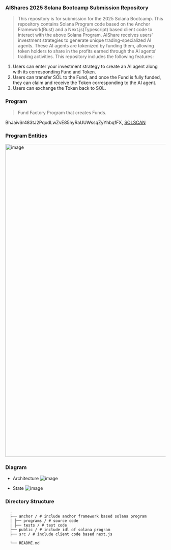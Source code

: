 ### AIShares 2025 Solana Bootcamp Submission Repository

> This repository is for submission for the 2025 Solana Bootcamp. This repository contains Solana Program code based on the Anchor Framework(Rust) and a Next.js(Typescript) based client code to interact with the above Solana Program. AIShare receives users' investment strategies to generate unique trading-specialized AI agents. These AI agents are tokenized by funding them, allowing token holders to share in the profits earned through the AI agents' trading activities. This repository includes the following features:

1. Users can enter your investment strategy to create an AI agent along with its corresponding Fund and Token.
2. Users can transfer SOL to the Fund, and once the Fund is fully funded, they can claim and receive the Token corresponding to the AI agent.
3. Users can exchange the Token back to SOL.

### Program
> Fund Factory Program that creates Funds.

BhJaivSr483tJ2PqodLwZvE85hyRaUUWssqZyYhbqfFX, [SOLSCAN](https://solscan.io/account/BhJaivSr483tJ2PqodLwZvE85hyRaUUWssqZyYhbqfFX?cluster=devnet)

### Program Entities

<img width="982" alt="image" src="https://github.com/user-attachments/assets/3d2f6cb7-fa3b-4dab-86ea-4961baa3b579" />

### Diagram 
- Architecture
![image](https://github.com/user-attachments/assets/d1ea1bf2-9499-4298-b08d-436931c27501)

- State
![image](https://github.com/user-attachments/assets/d6c80f17-2e24-4a5c-8328-a6deaa9dda73)

### Directory Structure
```text
  .
  ├── anchor / # include anchor framework based solana program
  | ├── programs / # source code
  | ├── tests / # test code
  ├── public / # include idl of solana program
  ├── src / # include client code based next.js

  └── README.md
```
